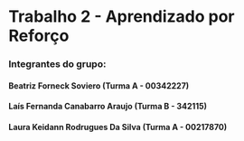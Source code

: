 # Trabalho 2 - Aprendizado por Reforço

### Integrantes do grupo:
#### Beatriz Forneck Soviero (Turma A - 00342227)
#### Laís Fernanda Canabarro Araujo (Turma B - 342115)
#### Laura Keidann Rodrugues Da Silva  (Turma A - 00217870)

